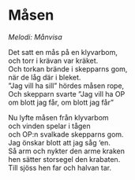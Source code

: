 # Måsen

_Melodi: Månvisa_

Det satt en mås på en klyvarbom,  
och torr i krävan var kräket.  
Och torkan brände i skepparns gom,  
när de låg där i bleket.  
”Jag vill ha sill” hördes måsen rope,  
Och skepparn svarte ”Jag vill ha OP  
om blott jag får, om blott jag får”

Nu lyfte måsen från klyvarbom  
och vinden spelar i tågen  
och OP:n svalkade skepparns gom.  
Jag önskar blott att jag såg ‘en.  
Så arm och nykter den arme kraken  
hen sätter storsegel den krabaten.  
Till sjöss hen far och halvan tar.
